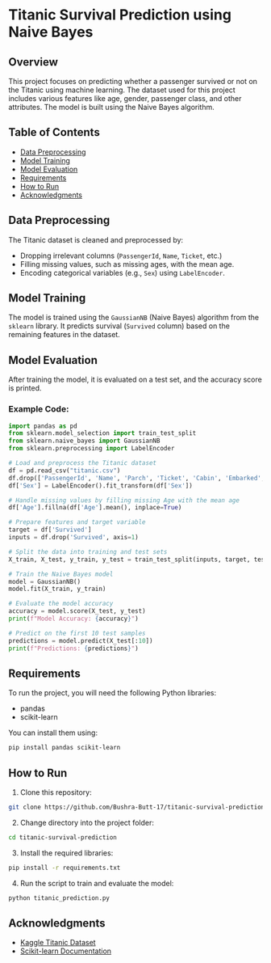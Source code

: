 
# Titanic Survival Prediction using Naive Bayes

## Overview
This project focuses on predicting whether a passenger survived or not on the Titanic using machine learning. The dataset used for this project includes various features like age, gender, passenger class, and other attributes. The model is built using the Naive Bayes algorithm.

## Table of Contents
- [Data Preprocessing](#data-preprocessing)
- [Model Training](#model-training)
- [Model Evaluation](#model-evaluation)
- [Requirements](#requirements)
- [How to Run](#how-to-run)
- [Acknowledgments](#acknowledgments)

## Data Preprocessing
The Titanic dataset is cleaned and preprocessed by:
- Dropping irrelevant columns (`PassengerId`, `Name`, `Ticket`, etc.)
- Filling missing values, such as missing ages, with the mean age.
- Encoding categorical variables (e.g., `Sex`) using `LabelEncoder`.

## Model Training
The model is trained using the `GaussianNB` (Naive Bayes) algorithm from the `sklearn` library. It predicts survival (`Survived` column) based on the remaining features in the dataset.

## Model Evaluation
After training the model, it is evaluated on a test set, and the accuracy score is printed.

### Example Code:
```python
import pandas as pd
from sklearn.model_selection import train_test_split
from sklearn.naive_bayes import GaussianNB
from sklearn.preprocessing import LabelEncoder

# Load and preprocess the Titanic dataset
df = pd.read_csv("titanic.csv")
df.drop(['PassengerId', 'Name', 'Parch', 'Ticket', 'Cabin', 'Embarked', 'SibSp'], axis='columns', inplace=True)
df['Sex'] = LabelEncoder().fit_transform(df['Sex'])

# Handle missing values by filling missing Age with the mean age
df['Age'].fillna(df['Age'].mean(), inplace=True)

# Prepare features and target variable
target = df['Survived']
inputs = df.drop('Survived', axis=1)

# Split the data into training and test sets
X_train, X_test, y_train, y_test = train_test_split(inputs, target, test_size=0.2)

# Train the Naive Bayes model
model = GaussianNB()
model.fit(X_train, y_train)

# Evaluate the model accuracy
accuracy = model.score(X_test, y_test)
print(f"Model Accuracy: {accuracy}")

# Predict on the first 10 test samples
predictions = model.predict(X_test[:10])
print(f"Predictions: {predictions}")
```

## Requirements
To run the project, you will need the following Python libraries:
- pandas
- scikit-learn

You can install them using:
```bash
pip install pandas scikit-learn
```

## How to Run
1. Clone this repository:
```bash
git clone https://github.com/Bushra-Butt-17/titanic-survival-prediction.git
```
2. Change directory into the project folder:
```bash
cd titanic-survival-prediction
```
3. Install the required libraries:
```bash
pip install -r requirements.txt
```
4. Run the script to train and evaluate the model:
```bash
python titanic_prediction.py
```

## Acknowledgments
- [Kaggle Titanic Dataset](https://www.kaggle.com/c/titanic)
- [Scikit-learn Documentation](https://scikit-learn.org/stable/)
```

